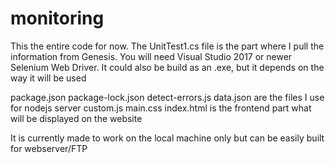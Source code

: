 # monitoring
 
This the entire code for now. The UnitTest1.cs file is the part where I pull the information from Genesis. You will need Visual Studio 2017 or newer
Selenium Web Driver. It could also be build as an .exe, but it depends on the way it will be used

package.json	package-lock.json	detect-errors.js	data.json	are the files I use for nodejs server
custom.js	main.css	index.html is the frontend part what will be displayed on the website

It is currently made to work on the local machine only but can be easily built for webserver/FTP
